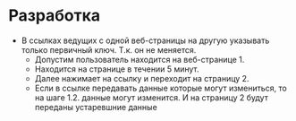 # Разработка

- В ссылках ведущих с одной веб-страницы на другую указывать только первичный ключ. Т.к. он не меняется.
  - Допустим пользователь находится на веб-странице 1.
  - Находится на странице в течении 5 минут.
  - Далее нажимает на ссылку и переходит на страницу 2. 
  - Если в ссылке передавать данные которые могут измениться, то на шаге 1.2. данные могут изменится. И на страницу 2 будут переданы устаревшние данные
